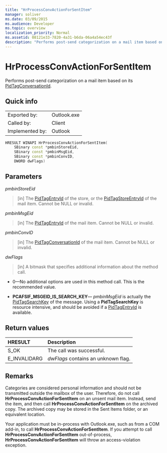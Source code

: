 ```yaml
---
title: "HrProcessConvActionForSentItem"
manager: soliver
ms.date: 03/09/2015
ms.audience: Developer
ms.topic: overview
localization_priority: Normal
ms.assetid: 08121e33-7820-4a31-b6da-06a4a54ec43f
description: "Performs post-send categorization on a mail item based on its PidTagConversationId."
---
```


# HrProcessConvActionForSentItem

Performs post-send categorization on a mail item based on its [PidTagConversationId](https://msdn.microsoft.com/library/f8e4a5fa-cb73-4eca-b174-72e1fda821a6%28Office.15%29.aspx).
  
## Quick info

|||
|:-----|:-----|
|Exported by:  <br/> |Outlook.exe  <br/> |
|Called by:  <br/> |Client  <br/> |
|Implemented by:  <br/> |Outlook  <br/> |
   
```cpp
HRESULT WINAPI HrProcessConvActionForSentItem( 
    SBinary const *pmbinStoreEid, 
    SBinary const *pmbinMsgEid, 
    SBinary const *pmbinConvID, 
    DWORD dwFlags)
```

## Parameters

_pmbinStoreEid_
  
> [in] The [PidTagEntryId](https://msdn.microsoft.com/library/ca02e873-c2d2-4d58-8df8-c05fbcdc8fba%28Office.15%29.aspx) of the store, or the [PidTagStoreEntryId](https://msdn.microsoft.com/library/0d705667-19f4-4eda-a068-e65ea8f00d9b%28Office.15%29.aspx) of the mail item. Cannot be NULL or invalid. 
    
_pmbinMsgEid_
  
> [in] The [PidTagEntryId](https://msdn.microsoft.com/library/ca02e873-c2d2-4d58-8df8-c05fbcdc8fba%28Office.15%29.aspx) of the mail item. Cannot be NULL or invalid. 
    
_pmbinConvID_
  
> [in] The [PidTagConversationId](https://msdn.microsoft.com/library/f8e4a5fa-cb73-4eca-b174-72e1fda821a6%28Office.15%29.aspx) of the mail item. Cannot be NULL or invalid. 
    
_dwFlags_
  
> [in] A bitmask that specifies additional information about the method call.
    
   - 0—No additional options are used in this method call. This is the recommended value. 
    
   - **PCAFSIF_MSGEID_IS_SEARCH_KEY**— _pmbinMsgEid_ is actually the [PidTagSearchKey](https://msdn.microsoft.com/library/fcab369a-a1f4-4425-a272-e35046914a4d%28Office.15%29.aspx) of the message. Using a **PidTagSearchKey** is resource intensive, and should be avoided if a [PidTagEntryId](https://msdn.microsoft.com/library/ca02e873-c2d2-4d58-8df8-c05fbcdc8fba%28Office.15%29.aspx) is available. 
    
## Return values

|**HRESULT**|**Description**|
|:-----|:-----|
|S_OK  <br/> |The call was successful.  <br/> |
|E_INVALIDARG  <br/> | _dwFlags_ contains an unknown flag.  <br/> |
   
## Remarks

Categories are considered personal information and should not be transmitted outside the mailbox of the user. Therefore, do not call **HrProcessConvActionForSentItem** on an unsent mail item. Instead, send the item, and then call **HrProcessConvActionForSentItem** on the archived copy. The archived copy may be stored in the Sent Items folder, or an equivalent location. 
  
Your application must be in-process with Outlook.exe, such as from a COM add-in, to call **HrProcessConvActionForSentItem**. If you attempt to call **HrProcessConvActionForSentItem** out-of-process, **HrProcessConvActionForSentItem** will throw an access-violation exception. 
  

